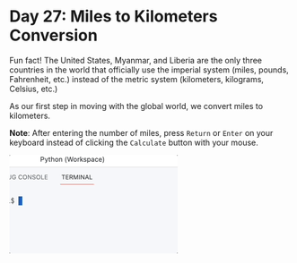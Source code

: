 # Day 27: Miles to Kilometers Conversion

Fun fact! The United States, Myanmar, and Liberia are the only three countries in the world that officially use the imperial system (miles, pounds, Fahrenheit, etc.) instead of the metric system (kilometers, kilograms, Celsius, etc.)

As our first step in moving with the global world, we convert miles to kilometers.

**Note**: After entering the number of miles, press `Return` or `Enter` on your keyboard instead of clicking the `Calculate` button with your mouse.

<img src="https://github.com/marilynyi/100-days-of-code-python/blob/main/days-21-30/day-27/mile-to-km/demo.gif">